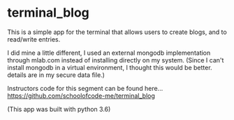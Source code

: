 # terminal_blog

This is a simple app for the terminal that allows users to create blogs, and to read/write entries.

I did mine a little different, I used an external mongodb implementation through mlab.com instead of installing directly on my system. (Since I can't install mongodb in a virtual environment, I thought this would be better. details are in my secure data file.)

Instructors code for this segment can be found here... https://github.com/schoolofcode-me/terminal_blog

(This app was built with python 3.6) 

